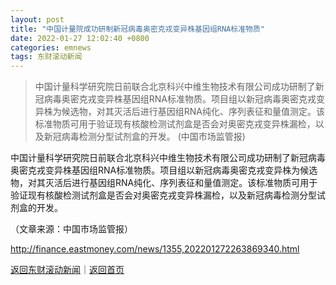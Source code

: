 ```yaml
---
layout: post
title: "中国计量院成功研制新冠病毒奥密克戎变异株基因组RNA标准物质"
date: 2022-01-27 12:02:40 +0800
categories: emnews
tags: 东财滚动新闻
---
```

> 中国计量科学研究院日前联合北京科兴中维生物技术有限公司成功研制了新冠病毒奥密克戎变异株基因组RNA标准物质。项目组以新冠病毒奥密克戎变异株为候选物，对其灭活后进行基因组RNA纯化、序列表征和量值测定。该标准物质可用于验证现有核酸检测试剂盒是否会对奥密克戎变异株漏检，以及新冠病毒检测分型试剂盒的开发。 (中国市场监管报)

<p>中国计量科学研究院日前联合北京科兴中维生物技术有限公司成功研制了新冠病毒奥密克戎变异株基因组RNA标准物质。项目组以新冠病毒奥密克戎变异株为候选物，对其灭活后进行基因组RNA纯化、序列表征和量值测定。该标准物质可用于验证现有核酸检测试剂盒是否会对奥密克戎变异株漏检，以及新冠病毒检测分型试剂盒的开发。</p><p class="em_media">（文章来源：中国市场监管报）</p>

<http://finance.eastmoney.com/news/1355,202201272263869340.html>

[返回东财滚动新闻](//finews.withounder.com/emnews/)｜[返回首页](//finews.withounder.com/)